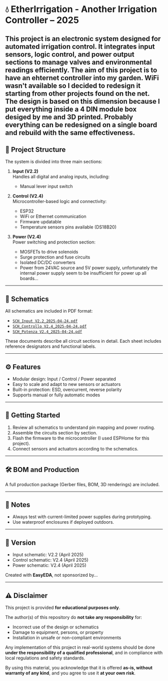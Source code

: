 # 💧 EtherIrrigation - Another Irrigation Controller – 2025
This project is an electronic system designed for **automated irrigation control**. It integrates input sensors, logic control, and power output sections to manage valves and environmental readings efficiently.
The aim of this project is to have an ehternet controller into my garden. WiFi wasn't available so I decided to redesign it starting from other projects found on the net.
The design is based on this dimension because I put everything inside a 4 DIN module box desiged by me and 3D printed. Probably everything can be redesigned on a single board and rebuild with the same effectiveness.
---

## 🧩 Project Structure

The system is divided into three main sections:

1. **Input (V2.2)**  
   Handles all digital and analog inputs, including:
   - Manual lever input switch

2. **Control (V2.4)**  
   Microcontroller-based logic and connectivity:
   - ESP32
   - WiFi or Ethernet communication
   - Firmware updatable
   - Temperature sensors pins available (DS18B20)

3. **Power (V2.4)**  
   Power switching and protection section:
   - MOSFETs to drive solenoids
   - Surge protection and fuse circuits
   - Isolated DC/DC converters
   - Power from 24VAC source and 5V power supply, unfortunately the internal power supply seem to be insufficient for power up all boards...

---

## 📐 Schematics

All schematics are included in PDF format:

- [`SCH_Input V2.2_2025-04-24.pdf`](SCH_Input%20V2.2_2025-04-24.pdf)
- [`SCH_Controllo V2.4_2025-04-24.pdf`](SCH_Controllo%20V2.4_2025-04-24.pdf)
- [`SCH_Potenza V2.4_2025-04-24.pdf`](SCH_Potenza%20V2.4_2025-04-24.pdf)

These documents describe all circuit sections in detail. Each sheet includes reference designators and functional labels.

---

## ⚙️ Features

- Modular design: Input / Control / Power separated
- Easy to scale and adapt to new sensors or actuators
- Built-in protection: ESD, overcurrent, reverse polarity
- Supports manual or fully automatic modes

---

## 🚀 Getting Started

1. Review all schematics to understand pin mapping and power routing.
2. Assemble the circuits section by section.
3. Flash the firmware to the microcontroller (I used ESPHome for this project).
4. Connect sensors and actuators according to the schematics.

---

## 🛠 BOM and Production

A full production package (Gerber files, BOM, 3D renderings) are included.

---

## 🧠 Notes

- Always test with current-limited power supplies during prototyping.
- Use waterproof enclosures if deployed outdoors.

---

## 📅 Version

- Input schematic: V2.2 (April 2025)
- Control schematic: V2.4 (April 2025)
- Power schematic: V2.4 (April 2025)

Created with **EasyEDA**, not sponsorized by...

---

## ⚠️ Disclaimer

This project is provided **for educational purposes only**.

The author(s) of this repository do **not take any responsibility** for:
- Incorrect use of the design or schematics
- Damage to equipment, persons, or property
- Installation in unsafe or non-compliant environments

Any implementation of this project in real-world systems should be done **under the responsibility of a qualified professional**, and in compliance with local regulations and safety standards.

By using this material, you acknowledge that it is offered **as-is, without warranty of any kind**, and you agree to use it **at your own risk**.
